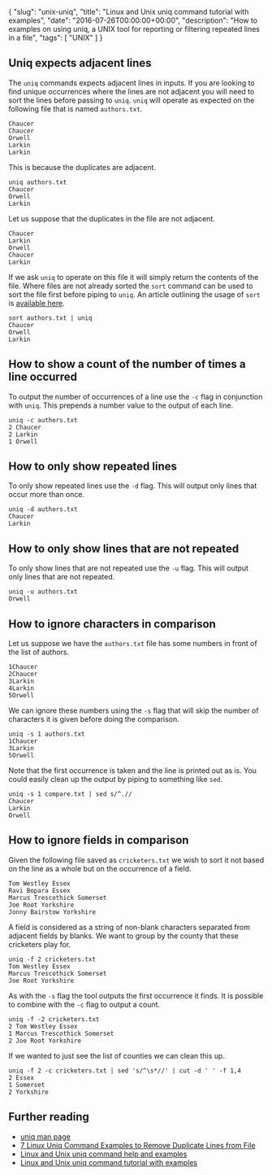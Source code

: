 {
  "slug": "unix-uniq",
  "title": "Linux and Unix uniq command tutorial with examples",
  "date": "2016-07-26T00:00:00+00:00",
  "description": "How to examples on using uniq, a UNIX tool for reporting or filtering repeated lines in a file",
  "tags": [
    "UNIX"
  ]
}

## Uniq expects adjacent lines

The `uniq` commands expects adjacent lines in inputs. If you are looking to find unique occurrences where the lines are not adjacent you will need to sort the lines before passing to `uniq`. `uniq` will operate as expected on the following file that is named `authors.txt`.

    Chaucer
    Chaucer
    Orwell
    Larkin
    Larkin

This is because the duplicates are adjacent.
  
    uniq authors.txt
    Chaucer
    Orwell
    Larkin

Let us suppose that the duplicates in the file are not adjacent. 

    Chaucer
    Larkin
    Orwell
    Chaucer
    Larkin

If we ask `uniq` to operate on this file it will simply return the contents of the file. Where files are not already sorted the `sort` command can be used to sort the file first before piping to `uniq`. An article outlining the usage of `sort` is [available here][4].

    sort authors.txt | uniq
    Chaucer
    Orwell
    Larkin

## How to show a count of the number of times a line occurred

To output the number of occurrences of a line use the `-c` flag in conjunction with `uniq`. This prepends a number value to the output of each line. 

    uniq -c authors.txt
    2 Chaucer
    2 Larkin
    1 Orwell

## How to only show repeated lines

To only show repeated lines use the `-d` flag. This will output only lines that occur more than once.

    uniq -d authors.txt
    Chaucer 
    Larkin

## How to only show lines that are not repeated

To only show lines that are not repeated use the `-u` flag. This will output only lines that are not repeated.

    uniq -u authors.txt
    Orwell

## How to ignore characters in comparison

Let us suppose we have the `authors.txt` file has some numbers in front of the list of authors.

    1Chaucer
    2Chaucer
    3Larkin
    4Larkin
    5Orwell

We can ignore these numbers using the `-s` flag that will skip the number of characters it is given before doing the comparison.

    uniq -s 1 authors.txt
    1Chaucer
    3Larkin
    5Orwell

Note that the first occurrence is taken and the line is printed out as is. You could easily clean up the output by piping to something like `sed`.

    uniq -s 1 compare.txt | sed s/^.//
    Chaucer
    Larkin
    Orwell

## How to ignore fields in comparison

Given the following file saved as `cricketers.txt` we wish to sort it not based on the line as a whole but on the occurrence of a field. 

    Tom Westley Essex
    Ravi Bopara Essex
    Marcus Trescothick Somerset
    Joe Root Yorkshire
    Jonny Bairstow Yorkshire

A field is considered as a string of non-blank characters separated from adjacent fields by blanks. We want to group by the county that these cricketers play for.

    uniq -f 2 cricketers.txt
    Tom Westley Essex
    Marcus Trescothick Somerset
    Joe Root Yorkshire
    
As with the `-s` flag the tool outputs the first occurrence it finds. It is possible to combine with the `-c` flag to output a count.

    uniq -f -2 cricketers.txt
    2 Tom Westley Essex
    1 Marcus Trescothick Somerset
    2 Joe Root Yorkshire

If we wanted to just see the list of counties we can clean this up. 

    uniq -f 2 -c cricketers.txt | sed 's/^\s*//' | cut -d ' ' -f 1,4
    2 Essex
    1 Somerset
    2 Yorkshire

## Further reading

* [uniq man page][1]
* [7 Linux Uniq Command Examples to Remove Duplicate Lines from File][2]
* [Linux and Unix uniq command help and examples][3]
* [Linux and Unix uniq command tutorial with examples][4]

[1]: http://linu.die.net/man/1/uniq
[2]: http://www.thegeekstuff.com/2013/05/uniq-command-examples
[3]: http://www.computerhope.com/unix/uuniq.htm
[4]: https://shapeshed.com/unix-sort/
